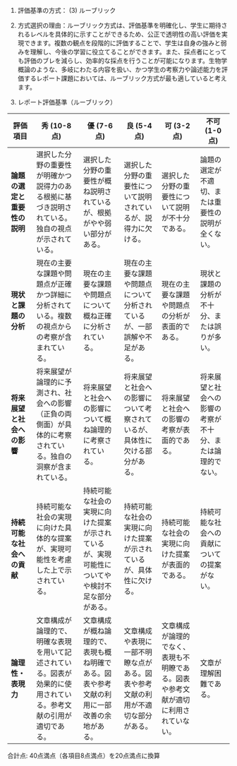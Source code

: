 1. 評価基準の方式： (3) ルーブリック

2. 方式選択の理由：ルーブリック方式は、評価基準を明確化し、学生に期待されるレベルを具体的に示すことができるため、公正で透明性の高い評価を実現できます。複数の観点を段階的に評価することで、学生は自身の強みと弱みを理解し、今後の学習に役立てることができます。また、採点者にとっても評価のブレを減らし、効率的な採点を行うことが可能になります。生物学概論のような、多岐にわたる内容を扱い、かつ学生の考察力や論述能力を評価するレポート課題においては、ルーブリック方式が最も適していると考えます。

3. レポート評価基準（ルーブリック）

| 評価項目 | 秀 (10-8点) | 優 (7-6点) | 良 (5-4点) | 可 (3-2点) | 不可 (1-0点) |
|---|---|---|---|---|---|
| **論題の選定と重要性の説明** |  選択した分野の重要性が明確かつ説得力のある根拠に基づき説明されている。独自の視点が示されている。 | 選択した分野の重要性が概ね説明されているが、根拠がやや弱い部分がある。 | 選択した分野の重要性について説明されているが、説得力に欠ける。 | 選択した分野の重要性について説明が不十分である。 | 論題の選定が不適切、または重要性の説明が全くない。 |
| **現状と課題の分析** | 現在の主要な課題や問題点が正確かつ詳細に分析されている。複数の視点からの考察が含まれている。 | 現在の主要な課題や問題点について概ね正確に分析されている。 | 現在の主要な課題や問題点について分析されているが、一部誤解や不足がある。 | 現在の主要な課題や問題点の分析が表面的である。 | 現状と課題の分析が不十分、または誤りが多い。 |
| **将来展望と社会への影響** | 将来展望が論理的に予測され、社会への影響（正負の両側面）が具体的に考察されている。独自の洞察が含まれている。 | 将来展望と社会への影響について概ね論理的に考察されている。 | 将来展望と社会への影響について考察されているが、具体性に欠ける部分がある。 | 将来展望と社会への影響の考察が表面的である。 | 将来展望と社会への影響の考察が不十分、または論理的でない。 |
| **持続可能な社会への貢献** | 持続可能な社会の実現に向けた具体的な提案が、実現可能性を考慮した上で示されている。 | 持続可能な社会の実現に向けた提案が示されているが、実現可能性についてやや検討不足な部分がある。 | 持続可能な社会の実現に向けた提案が示されているが、具体性に欠ける。 | 持続可能な社会の実現に向けた提案が表面的である。 | 持続可能な社会への貢献についての提案がない。 |
| **論理性・表現力** | 文章構成が論理的で、明確な表現を用いて記述されている。図表が効果的に使用されている。参考文献の引用が適切である。 | 文章構成が概ね論理的で、表現も概ね明確である。図表や参考文献の利用に一部改善の余地がある。 | 文章構成や表現に一部不明瞭な点がある。図表や参考文献の利用が不適切な部分がある。 | 文章構成が論理的でなく、表現も不明瞭である。図表や参考文献が適切に利用されていない。 | 文章が理解困難である。 |


合計点: 40点満点（各項目8点満点）を20点満点に換算
